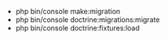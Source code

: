 - php bin/console make:migration
- php bin/console doctrine:migrations:migrate
- php bin/console doctrine:fixtures:load
